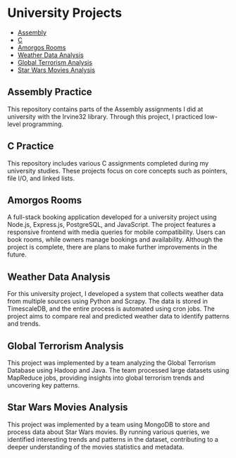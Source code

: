 # University Projects

- [Assembly](#assembly-practice)
- [C](#c-practice)
- [Amorgos Rooms](#amorgos-rooms)
- [Weather Data Analysis](#weather-data-analysis)
- [Global Terrorism Analysis](#global-terrorism-analysis)
- [Star Wars Movies Analysis](#star-wars-movies-analysis)

## Assembly Practice
This repository contains parts of the Assembly assignments I did at university with the Irvine32 library. Through this project, I practiced low-level programming.

## C Practice
This repository includes various C assignments completed during my university studies. These projects focus on core concepts such as pointers, file I/O, and linked lists.

## Amorgos Rooms
A full-stack booking application developed for a university project using Node.js, Express.js, PostgreSQL, and JavaScript. The project features a responsive frontend with media queries for mobile compatibility. Users can book rooms, while owners manage bookings and availability. Although the project is complete, there are plans to make further improvements in the future.

## Weather Data Analysis
For this university project, I developed a system that collects weather data from multiple sources using Python and Scrapy. The data is stored in TimescaleDB, and the entire process is automated using cron jobs. The project aims to compare real and predicted weather data to identify patterns and trends.

## Global Terrorism Analysis
This project was implemented by a team analyzing the Global Terrorism Database using Hadoop and Java. The team processed large datasets using MapReduce jobs, providing insights into global terrorism trends and uncovering key patterns.

## Star Wars Movies Analysis
This project was implemented by a team using MongoDB to store and process data about Star Wars movies. By running various queries, we identified interesting trends and patterns in the dataset, contributing to a deeper understanding of the movies statistics and metadata.
